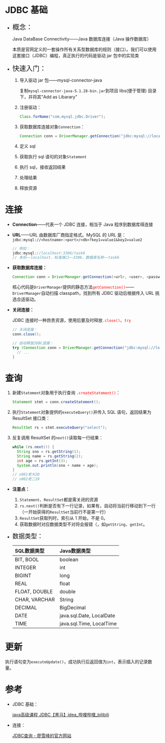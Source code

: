 # JDBC 基础

+ <span style="font-size:22px">概念：</span>

    Java DataBase Connectivity——Java 数据库连接（Java 操作数据库）

    本质是官网定义的一套操作所有关系型数据库的规则（接口）。我们可以使用这套接口（JDBC）编程，真正执行的代码是驱动 jar 包中的实现类

+ <span style="font-size:22px">快速入门：</span>

    1. 导入驱动 jar 包——mysql-connector-java
    
        复制`mysql-connector-java-5.1.28-bin.jar`到项目 libs(便于管理) 目录下，并将其"Add as Libarary"
    
    2. 注册驱动：
    
        ```java
        Class.forName("com.mysql.jdbc.Driver");
        ```
    
    3. 获取数据库连接对象`Connection`：
    
        ```java
        Connection conn = DriverManager.getConnection("jdbc:mysql://localhost:3306/task6", "root", "password");
        ```
    
        
    
    4. 定义 sql
    
    5. 获取执行 sql 语句的对象`Statement`
    
    6. 执行 sql，接收返回结果
    
    7. 处理结果
    
    8. 释放资源



# 连接

+ **Connection**——代表一个 JDBC 连接，相当于 Java 程序到数据库得连接

+ **URL**——URL 由数据库厂商指定格式。MySQL 的 URL 是：`jdbc:mysql://<hostname>:<port>/<db>?key1=value1&key2=value2`

    ```java
    // 例如：
    jdbc:mysql://localhost:3306/task6
    // 本机——localhost、标准端口——3306、数据库名称——task6
    ```

+ **获取数据库连接：**

    ```java
    Connection conn = DriverManager.getConnection(<url>, <user>, <password>);
    ```

    核心代码是`DriverManager`提供的静态方法<span style="color:red">`getConnection()`</span>——`DriverManager`自动扫描 classpath，找到所有 JDBC 驱动后根据传入 URL 挑选合适驱动。

+ **关闭连接：**

    JDBC 连接时一种昂贵资源，使用后要及时释放<span style="color:red">`.close()`</span>、<span style="color:red">`try`</span>

    ```java
    // 关闭连接：
    conn.close();
    
    // 自动释放JDBC连接：
    try (Connection conn = DriverManager.getConnection("jdbc:mysql://localhost:3306/task6", "root", "password")) {
      // ...
    }
    ```



# 查询

1. 新建`Statement`对象用于执行查询 <span style="color:red">`.createStatement()`</span>：

    ```java
    Statement stmt = conn.createStatement();
    ```

2. 执行`Statement`对象提供的`executeQuery()`并传入 SQL 语句，返回结果为 ResultSet 接口类：

    ```java
    ResultSet rs = stmt.executeQuery("select");
    ```

3. 反复调用 ResultSet 的`next()`读取每一行结果：

    ```java
    while (rs.next()) {
      String sno = rs.getString(1);
      String name = rs.getString(2);
      int age = rs.getInt(3);
      System.out.println(sno + name + age);
    }
    // s001老大20
    // s002老二19
    ```

+ **注意点：**
    1. `Statement`、`ResultSet`都是需关闭的资源
    2. `rs.next()`判断是否有下一行记录，如果有，自动将当前行移动到下一行（一开始获得的`ResultSet`当前行不是第一行）
    3. `ResultSet`获取列时，索引从 1 开始，不是 0。
    4. 获取数据时对应数据类型不对将会报错（，如`getString`、`getInt`。
    
+ <span style="font-size:20px">数据类型：</span>

    | SQL数据类型   | Java数据类型             |
    | :------------ | :----------------------- |
    | BIT, BOOL     | boolean                  |
    | INTEGER       | int                      |
    | BIGINT        | long                     |
    | REAL          | float                    |
    | FLOAT, DOUBLE | double                   |
    | CHAR, VARCHAR | String                   |
    | DECIMAL       | BigDecimal               |
    | DATE          | java.sql.Date, LocalDate |
    | TIME          | java.sql.Time, LocalTime |



# 更新

执行语句变为`executeUpdate()`，成功执行后返回值为`int`，表示插入的记录数量。



# 参考

+ JDBC 基础：

    [java高级课程 JDBC【黑马】idea\_哔哩哔哩_bilibili](https://www.bilibili.com/video/BV1x4411D7Bx?p=3&spm_id_from=pageDriver)

+ 连接：

    [JDBC查询 - 廖雪峰的官方网站](https://www.liaoxuefeng.com/wiki/1252599548343744/1321748435828770)